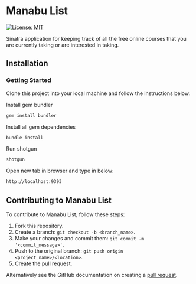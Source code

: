 # Manabu List
[![License: MIT](https://img.shields.io/badge/License-MIT-yellow.svg)](https://opensource.org/licenses/MIT)

Sinatra application for keeping track of all the free online courses that you are currently taking or are interested in taking.

## Installation

### Getting Started
Clone this project into your local machine and follow the instructions below:

Install gem bundler
``` bash
gem install bundler
```
Install all gem dependencies
``` bash
bundle install
```
Run shotgun
``` bash
shotgun
```
Open new tab in browser and type in below:
``` bash
http://localhost:9393
```
## Contributing to Manabu List

To contribute to Manabu List, follow these steps:

1. Fork this repository.
2. Create a branch: `git checkout -b <branch_name>`.
3. Make your changes and commit them: `git commit -m '<commit_message>'`.
4. Push to the original branch: `git push origin <project_name>/<location>`.
5. Create the pull request.

Alternatively see the GitHub documentation on creating a [pull request](https://docs.github.com/en/github/collaborating-with-issues-and-pull-requests/creating-a-pull-request).
